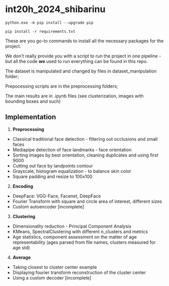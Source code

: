 # int20h_2024_shibarinu

```python.exe -m pip install --upgrade pip```

```pip install -r requirements.txt```

These are you go-to commands to install all the necessary packages for the project.

We don't really provide you with a script to run the project in one pipeline - but all the code <b>we</b> used to 
run everything can be found in this repo.

The dataset is manipulated and changed by files in dataset_manipulation folder;

Prepocessing scripts are in the preprocessing folders;

The main results are in .ipynb files (see clusterization, images with bounding boxes and such)


## Implementation

1. **Preprocessing**
- Classical traditional face detection - filtering out occlusions and small faces
- Mediapipe detection of face landmarks - face orientation
- Sorting images by best orientation, cleaning duplicates and using first 9000
- Cutting out face by landpoints contour
- Grayscale, histogram equalization - to balance skin color
- Square padding and resize to 100x100
2. **Encoding**
- DeepFace: VGG-Face, Facenet, DeepFace
- Fourier Transform with square and circle area of interest, different sizes
- Custom autoencoder [incomplete]
3. **Clustering**
- Dimensionality reduction - Principal Component Analysis
- KMeans, SpectralClustering with different n_clusters and metrics
- Age statistics, component assessment on the matter of age representability (ages parsed from file names, clusters measured for age std)
4. **Average**
- Taking closest to cluster center example
- Displaying fourier transform reconstruction of the cluster center
- Using a custom decoder [incomplete]
